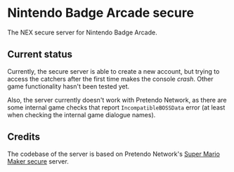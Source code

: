 # Nintendo Badge Arcade secure

The NEX secure server for Nintendo Badge Arcade.

## Current status

Currently, the secure server is able to create a new account, but trying to access the catchers after the first time makes the console *crash*. Other game functionality hasn't been tested yet.  

Also, the server currently doesn't work with Pretendo Network, as there are some internal game checks that report `IncompatibleBOSSData` error (at least when checking the internal game dialogue names).  

## Credits

The codebase of the server is based on Pretendo Network's [Super Mario Maker secure](https://github.com/PretendoNetwork/super-mario-maker-secure) server.

